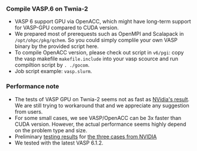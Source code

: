 ### Compile VASP.6 on Twnia-2

* VASP 6 support GPU via OpenACC, which might have long-term support for VASP-GPU compared to CUDA version.
* We prepared most of prerequests such as OpenMPI and Scalapack in ```/opt/ohpc/pkg/qchem```. So you could simply complile your own VASP binary by the provided script here.
* To compile OpenACC version, please check out script in ```v6/pgi```: copy the vasp makefile ```makefile.include``` into your vasp scource and run compiltion script by ```. ./gocom```.
* Job script example: ```vasp.slurm```.


### Performance note
* The tests of VASP GPU on Twnia-2 seems not as fast as [NVidia's result](https://news.developer.nvidia.com/nvidia-gpu-accelerated-vasp-6-uses-openacc-to-deliver-15x-more-performance/). We are still trying to workaround that and we appreciate any suggestion from users.
* For some small cases, we see VASP/OpenACC can be 3x faster than CUDA version. However, the actual performance seems highly depend on the problem type and size.
* Preliminary [testing results](https://docs.google.com/spreadsheets/d/1NJ5DjBFuAiLij8Sc5XTnC0TvKyMY-4YPJ8q7jN8ARbk/edit#gid=525954215) for [the three cases from NVIDIA](https://github.com/smaintz-nv/gpu-vasp-files)
* We tested with the latest VASP 6.1.2.
